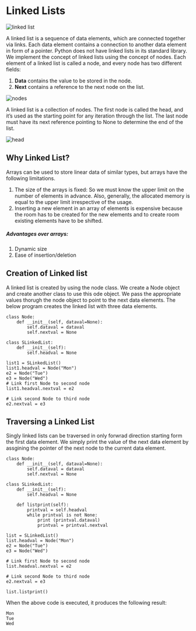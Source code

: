 # Linked Lists 

![linked list](https://dbader.org/static/figures/python-linked-lists.png)

A linked list is a sequence of data elements, which are connected together via links. Each data element contains a connection to another data element in form of a pointer. Python does not have linked lists in its standard library. We implement the concept of linked lists using the concept of nodes. Each element of a linked list is called a node, and every node has two different fields:

1. **Data** contains the value to be stored in the node.
2. **Next** contains a reference to the next node on the list.

![nodes](https://files.realpython.com/media/Group_12_2.0ded5fffe97a.png)

A linked list is a collection of nodes. The first node is called the head, and it’s used as the starting point for any iteration through the list. The last node must have its next reference pointing to None to determine the end of the list.

![head](https://files.realpython.com/media/Group_14.27f7c4c6ec02.png)

## Why Linked List?

Arrays can be used to store linear data of similar types, but arrays have the following limitations.

1. The size of the arrays is fixed: So we must know the upper limit on the number of elements in advance. Also, generally, the allocated memory is equal to the upper limit irrespective of the usage.
2. Inserting a new element in an array of elements is expensive because the room has to be created for the new elements and to create room existing elements have to be shifted.

##### Advantages over arrays:

1. Dynamic size
2. Ease of insertion/deletion

## Creation of Linked list

A linked list is created by using the node class. We create a Node object and create another class to use this ode object. We pass the appropriate values thorugh the node object to point to the next data elements. The below program creates the linked list with three data elements.

    class Node:
        def __init__(self, dataval=None):
            self.dataval = dataval
            self.nextval = None
    
    class SLinkedList:
        def __init__(self):
            self.headval = None
    
    list1 = SLinkedList()
    list1.headval = Node("Mon")
    e2 = Node("Tue")
    e3 = Node("Wed")
    # Link first Node to second node
    list1.headval.nextval = e2
    
    # Link second Node to third node
    e2.nextval = e3


## Traversing a Linked List

Singly linked lists can be traversed in only forwrad direction starting form the first data element. We simply print the value of the next data element by assgining the pointer of the next node to the current data element.

    class Node:
        def __init__(self, dataval=None):
            self.dataval = dataval
            self.nextval = None
    
    class SLinkedList:
        def __init__(self):
            self.headval = None
    
        def listprint(self):
            printval = self.headval
            while printval is not None:
                print (printval.dataval)
                printval = printval.nextval
    
    list = SLinkedList()
    list.headval = Node("Mon")
    e2 = Node("Tue")
    e3 = Node("Wed")
    
    # Link first Node to second node
    list.headval.nextval = e2
    
    # Link second Node to third node
    e2.nextval = e3
    
    list.listprint()

When the above code is executed, it produces the following result:

    Mon
    Tue
    Wed
